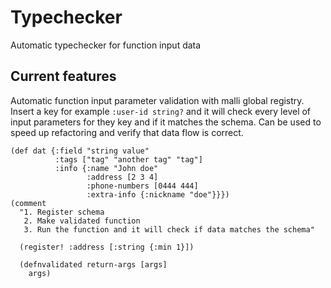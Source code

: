 # Typechecker
Automatic typechecker for function input data

## Current features
Automatic function input parameter validation with malli global registry. Insert a key for example `:user-id string?` and it will check every level of input parameters for they key and if it matches the schema. Can be used to speed up refactoring and verify that data flow is correct.

```
(def dat {:field "string value"
          :tags ["tag" "another tag" "tag"]
          :info {:name "John doe"
                 :address [2 3 4]
                 :phone-numbers [0444 444]
                 :extra-info {:nickname "doe"}}})
(comment
  "1. Register schema
   2. Make validated function
   3. Run the function and it will check if data matches the schema"

  (register! :address [:string {:min 1}])

  (defnvalidated return-args [args]
    args)
```
